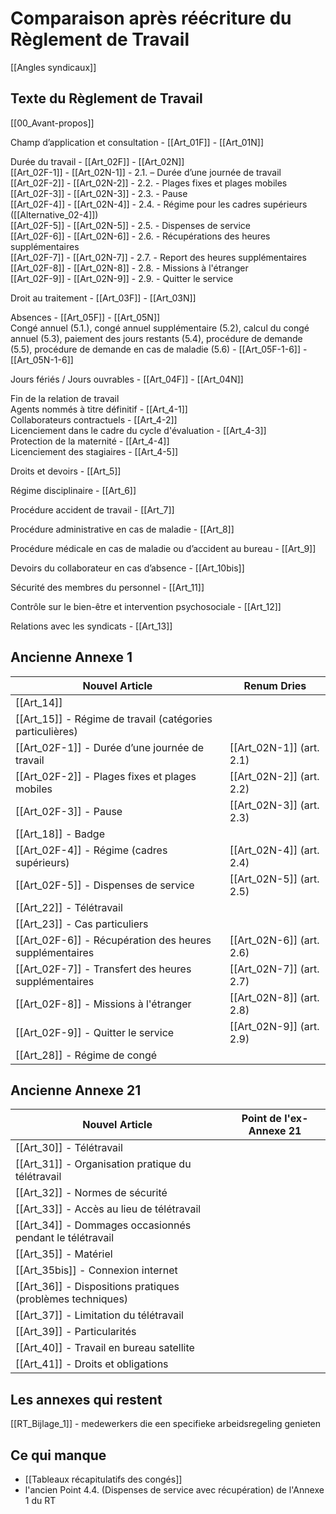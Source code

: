 # Comparaison après réécriture du Règlement de Travail

[[Angles syndicaux]]

## Texte du Règlement de Travail

[[00_Avant-propos]]

Champ d’application et consultation - [[Art_01F]]  - [[Art_01N]]

Durée du travail - [[Art_02F]]  - [[Art_02N]]  
[[Art_02F-1]] - [[Art_02N-1]] - 2.1. – Durée d’une journée de travail  
[[Art_02F-2]] - [[Art_02N-2]] - 2.2. - Plages fixes et plages mobiles  
[[Art_02F-3]] - [[Art_02N-3]] - 2.3. - Pause  
[[Art_02F-4]] - [[Art_02N-4]] - 2.4. - Régime pour les cadres supérieurs ([[Alternative_02-4]])  
[[Art_02F-5]] - [[Art_02N-5]] - 2.5. - Dispenses de service  
[[Art_02F-6]] - [[Art_02N-6]] - 2.6. - Récupérations des heures supplémentaires  
[[Art_02F-7]] - [[Art_02N-7]] - 2.7. - Report des heures supplémentaires  
[[Art_02F-8]] - [[Art_02N-8]] - 2.8. - Missions à l'étranger  
[[Art_02F-9]] - [[Art_02N-9]] - 2.9. - Quitter le service

Droit au traitement - [[Art_03F]] - [[Art_03N]]

Absences - [[Art_05F]] - [[Art_05N]]  
Congé annuel (5.1.), congé annuel supplémentaire (5.2), calcul du congé annuel (5.3), paiement des jours restants (5.4), procédure de demande (5.5), procédure de demande en cas de maladie (5.6) - [[Art_05F-1-6]] - [[Art_05N-1-6]]

Jours fériés / Jours ouvrables - [[Art_04F]] - [[Art_04N]]

Fin de la relation de travail  
Agents nommés à titre définitif - [[Art_4-1]]  
Collaborateurs contractuels - [[Art_4-2]]  
Licenciement dans le cadre du cycle d'évaluation - [[Art_4-3]]  
Protection de la maternité - [[Art_4-4]]  
Licenciement des stagiaires - [[Art_4-5]]

Droits et devoirs - [[Art_5]]

Régime disciplinaire - [[Art_6]]

Procédure accident de travail - [[Art_7]]

Procédure administrative en cas de maladie - [[Art_8]]

Procédure médicale en cas de maladie ou d’accident au bureau - [[Art_9]]

Devoirs du collaborateur en cas d’absence - [[Art_10bis]]

Sécurité des membres du personnel - [[Art_11]]

Contrôle sur le bien-être et intervention psychosociale - [[Art_12]]

Relations avec les syndicats - [[Art_13]]

## Ancienne Annexe 1

| Nouvel Article                                            | Renum Dries                |
| --------------------------------------------------------- | -------------------------- |
| [[Art_14]]                                                |                            |
| [[Art_15]] - Régime de travail (catégories particulières) |                            |
| [[Art_02F-1]] - Durée d’une journée de travail            | [[Art_02N-1]]  (art. 2.1)  |
| [[Art_02F-2]] - Plages fixes et plages mobiles            | [[Art_02N-2]]  (art. 2.2)  |
| [[Art_02F-3]] - Pause                                     | [[Art_02N-3]] (art. 2.3)   |
| [[Art_18]] - Badge                                        |                            |
| [[Art_02F-4]] - Régime (cadres supérieurs)                | [[Art_02N-4]] (art. 2.4)   |
| [[Art_02F-5]] - Dispenses de service                      | [[Art_02N-5]]  (art. 2.5)  |
| [[Art_22]] - Télétravail                                  |                            |
| [[Art_23]] - Cas particuliers                             |                            |
| [[Art_02F-6]] - Récupération des heures supplémentaires   | [[Art_02N-6]] (art. 2.6)   |
| [[Art_02F-7]] - Transfert des heures supplémentaires      | [[Art_02N-7]]   (art. 2.7) |
| [[Art_02F-8]] - Missions à l'étranger                     | [[Art_02N-8]] (art. 2.8)   |
| [[Art_02F-9]] - Quitter le service                        | [[Art_02N-9]]   (art. 2.9) |
| [[Art_28]] - Régime de congé                              |                            |

## Ancienne Annexe 21

| Nouvel Article                                             | Point de l'ex-Annexe 21 |
| ---------------------------------------------------------- | ----------------------- |
| [[Art_30]] - Télétravail                                   |                         |
| [[Art_31]] - Organisation pratique du télétravail          |                         |
| [[Art_32]] - Normes de sécurité                            |                         |
| [[Art_33]] - Accès au lieu de télétravail                  |                         |
| [[Art_34]] - Dommages occasionnés pendant le télétravail   |                         |
| [[Art_35]] - Matériel                                      |                         |
| [[Art_35bis]] - Connexion internet                         |                         |
| [[Art_36]] - Dispositions pratiques (problèmes techniques) |                         |
| [[Art_37]] - Limitation du télétravail                     |                         |
| [[Art_39]] - Particularités                                |                         |
| [[Art_40]] - Travail en bureau satellite                   |                         |
| [[Art_41]] - Droits et obligations                         |                         |

## Les annexes qui restent

[[RT_Bijlage_1]] - medewerkers die een specifieke arbeidsregeling genieten

## Ce qui manque

* [[Tableaux récapitulatifs des congés]]  
* l'ancien Point 4.4. (Dispenses de service avec récupération) de l'Annexe 1 du RT

<link rel="stylesheet" href="https://newdevprojects.github.io/ACV-CSC/kult.css">